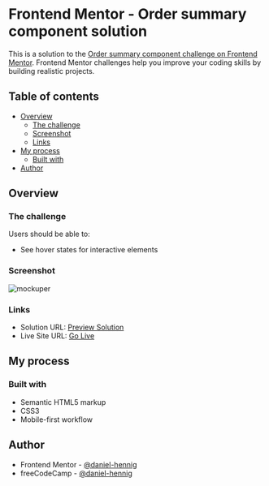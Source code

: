 # Frontend Mentor - Order summary component solution

This is a solution to the [Order summary component challenge on Frontend Mentor](https://www.frontendmentor.io/challenges/order-summary-component-QlPmajDUj/hub/order-summary-component-ehy-i0wZZ). Frontend Mentor challenges help you improve your coding skills by building realistic projects. 

## Table of contents

- [Overview](#overview)
  - [The challenge](#the-challenge)
  - [Screenshot](#screenshot)
  - [Links](#links)
- [My process](#my-process)
  - [Built with](#built-with)
- [Author](#author)

## Overview

### The challenge

Users should be able to:

- See hover states for interactive elements

### Screenshot

![mockuper](https://user-images.githubusercontent.com/78707309/129411647-dc978416-d4bb-4d62-af5d-deecced15d54.png)

### Links

- Solution URL: [Preview Solution](https://www.frontendmentor.io/solutions/html5-css3-mobile-first-SQKhv3B0s)
- Live Site URL: [Go Live](https://order-summary-component-by-danielhennig.netlify.app/)

## My process

### Built with

- Semantic HTML5 markup
- CSS3
- Mobile-first workflow

## Author

- Frontend Mentor - [@daniel-hennig](https://www.frontendmentor.io/profile/daniel-hennig)
- freeCodeCamp - [@daniel-hennig](https://www.freecodecamp.org/daniel-hennig)
